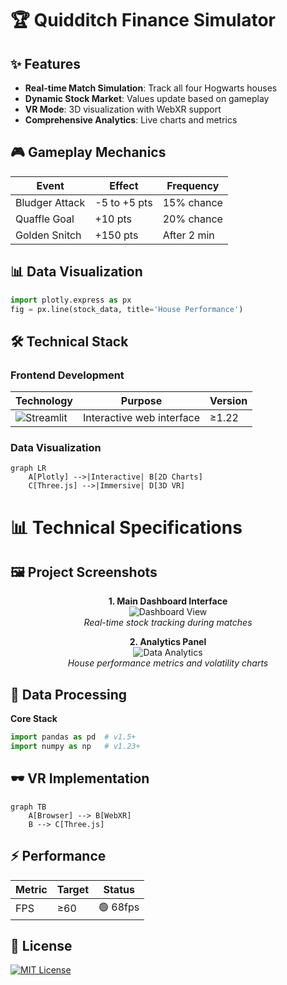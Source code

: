 # 🏆 Quidditch Finance Simulator

## ✨ Features
- **Real-time Match Simulation**: Track all four Hogwarts houses
- **Dynamic Stock Market**: Values update based on gameplay
- **VR Mode**: 3D visualization with WebXR support
- **Comprehensive Analytics**: Live charts and metrics

## 🎮 Gameplay Mechanics

| Event          | Effect          | Frequency   |
|----------------|----------------|-------------|
| Bludger Attack | -5 to +5 pts   | 15% chance  |
| Quaffle Goal   | +10 pts        | 20% chance  |
| Golden Snitch  | +150 pts       | After 2 min |

## 📊 Data Visualization
```python
import plotly.express as px
fig = px.line(stock_data, title='House Performance')
```
## 🛠️ Technical Stack

### Frontend Development
| Technology | Purpose | Version |
|------------|---------|---------|
| ![Streamlit](https://img.shields.io/badge/Streamlit-FF4B4B?logo=streamlit&logoColor=white) | Interactive web interface | ≥1.22 |

### Data Visualization
```mermaid
graph LR
    A[Plotly] -->|Interactive| B[2D Charts]
    C[Three.js] -->|Immersive| D[3D VR]
```
# 📊 Technical Specifications

## 🖼️ Project Screenshots

<div align="center">
  
**1. Main Dashboard Interface**  
![Dashboard View](https://i.imgur.com/example1.jpg)  
*Real-time stock tracking during matches*

**2. Analytics Panel**  
![Data Analytics](https://i.imgur.com/example3.jpg)  
*House performance metrics and volatility charts*

</div>

## 🔢 Data Processing
**Core Stack**  
```python
import pandas as pd  # v1.5+
import numpy as np   # v1.23+
```

## 🕶️ VR Implementation
```mermaid
graph TB
    A[Browser] --> B[WebXR]
    B --> C[Three.js]
```

## ⚡ Performance
| Metric        | Target     | Status   |
|--------------|------------|----------|
| FPS          | ≥60        | 🟢 68fps |

## 📜 License
[![MIT License](https://img.shields.io/badge/license-MIT-blue.svg)](LICENSE)
